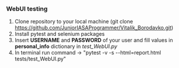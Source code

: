 ### **WebUI testing**

1. Clone repository to your local machine (git clone https://github.com/JuniorIASAProgrammer/Vitalik_Borodavko.git)
2. Install pytest and selenium packages
3. Insert **USERNAME** and **PASSWORD** of your user and fill values in **personal_info** dictionary in _test_WebUI.py_
3. In terminal run command -> "pytest -v -s --html=report.html tests/test_WebUI.py"